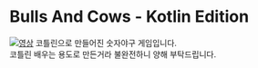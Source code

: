 ﻿Bulls And Cows - Kotlin Edition
=============
[![영상](http://img.youtube.com/vi/ZojmrMg60UU/0.jpg)](https://www.youtube.com/watch?v=ZojmrMg60UU) 
코틀린으로 만들어진 숫자야구 게임입니다.   
코틀린 배우는 용도로 만든거라 불완전하니 양해 부탁드립니다.